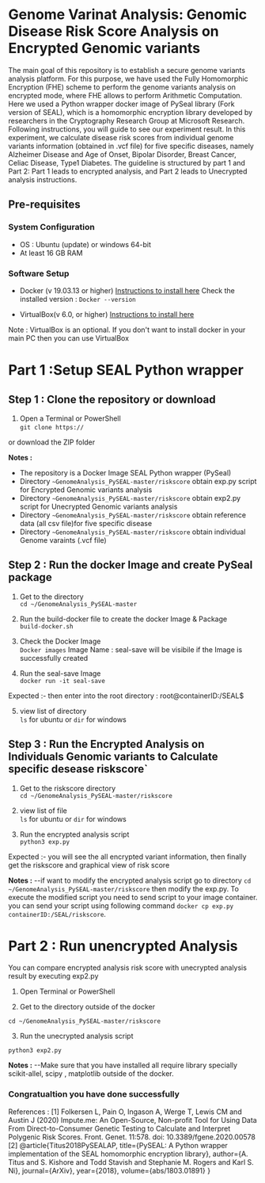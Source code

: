 # Genome Varinat Analysis: Genomic Disease Risk Score Analysis on Encrypted Genomic variants

The main goal of this repository is to establish a secure genome variants analysis platform. For this purpose, we have used the Fully Homomorphic Encryption (FHE) scheme to perform the genome variants analysis on encrypted mode, where FHE allows to perform Arithmetic Computation.
Here we used a Python wrapper docker image of PySeal library (Fork version of SEAL), which is a homomorphic encryption library developed by researchers in the Cryptography Research Group at Microsoft Research. Following instructions, you will guide to see our experiment result. In this experiment, 
we calculate disease risk scores from individual genome variants information (obtained in .vcf file) for five specific diseases, namely Alzheimer Disease and Age of Onset, Bipolar Disorder,  Breast Cancer, Celiac Disease, Type1 Diabetes. The guideline is structured by part 1 and Part 2: Part 1 leads to encrypted analysis, and Part 2 leads to Unecrypted analysis instructions.
## Pre-requisites
### System Configuration

* OS : Ubuntu (update) or windows 64-bit
* At least 16 GB RAM

### Software Setup

* Docker (v 19.03.13 or higher)
 [Instructions to install here](https://docs.docker.com/get-docker/)
 Check the installed version : `Docker --version`

* VirtualBox(v 6.0, or higher)
 [Instructions to install here](https://www.virtualbox.org/wiki/Downloads)
 
Note : VirtualBox is an optional. If you don't want to install docker in your main PC then you can use VirtualBox


# Part 1 :Setup SEAL Python wrapper

## Step 1 : Clone the repository or download 

1. Open a Terminal or PowerShell<br>
`git clone https://`

 or download the ZIP folder

**Notes :**
* The repository is a Docker Image SEAL Python wrapper (PySeal)
* Directory `~GenomeAnalysis_PySEAL-master/riskscore` obtain exp.py script for Encrypted Genomic variants analysis
* Directory `~GenomeAnalysis_PySEAL-master/riskscore` obtain exp2.py script for Unecrypted Genomic variants analysis
* Directory `~GenomeAnalysis_PySEAL-master/riskscore` obtain reference data (all csv file)for five specific disease
* Directory `~GenomeAnalysis_PySEAL-master/riskscore` obtain individual Genome varaints (.vcf file)


## Step 2 : Run the docker Image and create PySeal package

1. Get to the directory<br>
`cd ~/GenomeAnalysis_PySEAL-master`

2. Run the build-docker file to create the docker Image & Package<br>
`build-docker.sh`

3. Check the Docker Image<br>
`Docker images`
Image Name : seal-save will be visibile if the Image is successfully created

4. Run the  seal-save Image<br>
`docker run -it seal-save`

Expected :- then enter into the root directory : root@containerID:/SEAL$

5. view list of directory <br>
`ls` for ubuntu or `dir` for windows

## Step 3 : Run the Encrypted Analysis on Individuals Genomic variants to Calculate specific desease riskscore`

1. Get to the riskscore directory<br>
`cd ~/GenomeAnalysis_PySEAL-master/riskscore`

2. view list of file <br>
`ls` for ubuntu or `dir` for windows

3. Run the encrypted analysis script <br>
`python3 exp.py`

Expected :- you will see the all encrypted variant information, then finally get the riskscore and graphical view of risk score 

 **Notes :**
 --if want to modify the encrypted analysis script go to directory `cd ~/GenomeAnalysis_PySEAL-master/riskscore` then modify the exp.py. To execute the modified script you need to send script to your image container. you can send your script using following command
 `docker cp exp.py containerID:/SEAL/riskscore`.
 
# Part 2 : Run unencrypted Analysis

You can compare encrypted analysis risk score with unecrypted analysis result by executing exp2.py

1. Open Terminal or PowerShell <br>

2. Get to the directory outside of the docker <br>

`cd ~/GenomeAnalysis_PySEAL-master/riskscore`

3. Run the unecrypted analysis script <br>

`python3 exp2.py`

 **Notes :**
 --Make sure that you have installed all require library specially scikit-allel, scipy
, matplotlib outside of the docker.

### Congratualtion you have done successfully

References : 
[1]	 Folkersen L, Pain O, Ingason A, Werge T, Lewis CM and Austin J (2020) Impute.me: An Open-Source, Non-profit Tool for Using Data From Direct-to-Consumer Genetic Testing to Calculate and Interpret Polygenic Risk Scores. Front. Genet. 11:578. doi: 10.3389/fgene.2020.00578
[2]	 @article{Titus2018PySEALAP,
  title={PySEAL: A Python wrapper implementation of the SEAL homomorphic encryption library},
  author={A. Titus and S. Kishore and Todd Stavish and Stephanie M. Rogers and Karl S. Ni},
  journal={ArXiv},
  year={2018},
  volume={abs/1803.01891}
}


